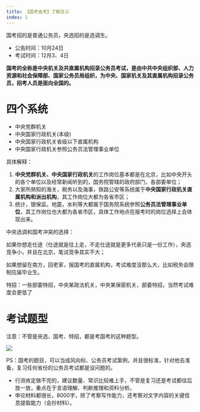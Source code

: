 ```yaml
---
title: 【国考省考】了解含义
index: 1
---
```


国考招的是普通公务员，央选招的是选调生。

- 公告时间：10月24日
- 考试时间：12月3、4日

**国考的全称是中央机关及共直属机构招录公务员考试，是由中共中央组织部、人力资源和社会保障部、国家公务员局组织，为中央、国家机关及其直属机构招录公务员，招考人员是面向全国的。**

# 四个系统

- 中央党群机关
- 中央国家行政机关(本级)
- 中央国家行政机关省级以下直属机构
- 中央国家行政机关参照公务员法管理事业单位

具体解释：

1. **中央党群机关、中央国家行政机关**的工作岗位基本都是在北京，比如中央开头的各个单位以及经常新闻听到的，国务院管辖的政府部门，各部委单位；
2. 大家所熟知的海关，税务以及海事，铁路公安等系统属于**中央国家行政机关直属机构和派出机构**，其工作岗位大都为各省市区；
3. 统计，银保监，地震，水利等大都属于国务院系统参照**公务员法管理事业单位**，其工作岗位也大都为各省市区，具体工作地点在报考时的岗位选择上会体现出来。

中央选调和国考冲突的选择：

如果你想走仕途（仕途就是往上走，不走仕途就是更多代表只是一份工作），央选竞争小，并且在北京，笔试竞争其实不大；

如果想留在南方，回老家，报国考的直属机构，考试难度没那么大，比如税务会限制应届毕业生。

特招：一些部委特招，中央某政法机关，中央某保密机关，部委特招，当然考试难度会更低了

# 考试题型

注意：不管是央选、国考、特招，都是考国考的这种题型。

![](https://images-tomcode-1258913748.cos.ap-guangzhou.myqcloud.com/202305272345237.png)

PS：国考的题目，可以当成风向标、公务员考试案例，并且很标准，针对他去准备，复习任何省份的公务员考试都是没问题的。

- 行测肯定做不完的，建议数量、常识比较难上手，不管是复习还是考试都往后放一放，重点在于言语理解、判断推理和资料分析。
- 申论材料都很长，8000字，除了考察写作能力，还考察对文字内容的关键信息提取能力（会抄材料）。
